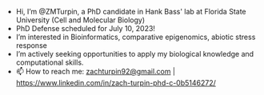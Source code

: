 - Hi, I’m @ZMTurpin, a PhD candidate in Hank Bass' lab at Florida State University (Cell and Molecular Biology)
- PhD Defense scheduled for July 10, 2023!
- I’m interested in Bioinformatics, comparative epigenomics, abiotic stress response
- I’m actively seeking opportunities to apply my biological knowledge and computational skills.
- 📫 How to reach me: zachturpin92@gmail.com | https://www.linkedin.com/in/zach-turpin-phd-c-0b5146272/

<!---
ZMTurpin/ZMTurpin is a ✨ special ✨ repository because its `README.md` (this file) appears on your GitHub profile.
You can click the Preview link to take a look at your changes.
--->
